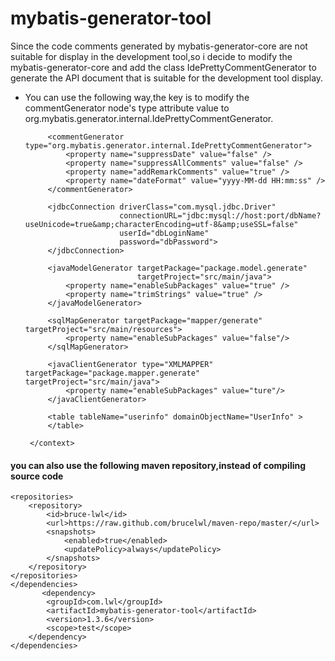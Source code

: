 # mybatis-generator-tool
Since the code comments generated by mybatis-generator-core are not suitable for display in the development tool,so i decide to modify the mybatis-generator-core and add the class IdePrettyCommentGenerator to generate the API document that is suitable for the development tool display.
* You can use the following way,the key is to modify the commentGenerator node's type attribute value to org.mybatis.generator.internal.IdePrettyCommentGenerator.


    <generatorConfiguration>
       <context id="userinfo" targetRuntime="MyBatis3DynamicSql">
           <property name="autoDelimitKeywords" value="true"/>
           <property name="beginningDelimiter" value="`"/>
           <property name="endingDelimiter" value="`"/>
           <property name="javaFileEncoding" value="UTF-8"/>
		   
           <commentGenerator type="org.mybatis.generator.internal.IdePrettyCommentGenerator">
               <property name="suppressDate" value="false" />
               <property name="suppressAllComments" value="false" />
               <property name="addRemarkComments" value="true" />
               <property name="dateFormat" value="yyyy-MM-dd HH:mm:ss" />
           </commentGenerator>
		   
           <jdbcConnection driverClass="com.mysql.jdbc.Driver"
                           connectionURL="jdbc:mysql://host:port/dbName?useUnicode=true&amp;characterEncoding=utf-8&amp;useSSL=false"
                           userId="dbLoginName"
                           password="dbPassword">
           </jdbcConnection>
		   
           <javaModelGenerator targetPackage="package.model.generate"
                               targetProject="src/main/java">
               <property name="enableSubPackages" value="true" />
               <property name="trimStrings" value="true" />
           </javaModelGenerator>
		   
           <sqlMapGenerator targetPackage="mapper/generate" targetProject="src/main/resources">
               <property name="enableSubPackages" value="false"/>
           </sqlMapGenerator>
		   
           <javaClientGenerator type="XMLMAPPER" targetPackage="package.mapper.generate" targetProject="src/main/java">
               <property name="enableSubPackages" value="ture"/>
           </javaClientGenerator>
		   
           <table tableName="userinfo" domainObjectName="UserInfo" >
           </table>
		   
       </context>
    </generatorConfiguration>


#### you can also use the following maven repository,instead of compiling source code


    <repositories>
		<repository>
			<id>bruce-lwl</id>
			<url>https://raw.github.com/brucelwl/maven-repo/master/</url>
			<snapshots>
				<enabled>true</enabled>
				<updatePolicy>always</updatePolicy>
			</snapshots>
		</repository>
	</repositories>
	</dependencies>
	       <dependency>
    		<groupId>com.lwl</groupId>
    		<artifactId>mybatis-generator-tool</artifactId>
    		<version>1.3.6</version>
    		<scope>test</scope>
    	</dependency>
    </dependencies>